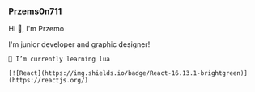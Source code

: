 ### Przems0n711

Hi 👋, I'm Przemo

I'm junior developer and graphic designer!

    🌱 I’m currently learning lua
    
    [![React](https://img.shields.io/badge/React-16.13.1-brightgreen)](https://reactjs.org/)
   
<!--
**Przems0n711/Przems0n711** is a ✨ _special_ ✨ repository because its `README.md` (this file) appears on your GitHub profile.

Here are some ideas to get you started:

- 🔭 I’m currently working on ...
- 🌱 I’m currently learning ...
- 👯 I’m looking to collaborate on ...
- 🤔 I’m looking for help with ...
- 💬 Ask me about ...
- 📫 How to reach me: ...
- 😄 Pronouns: ...
- ⚡ Fun fact: ...
-->
